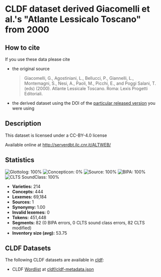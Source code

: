# CLDF dataset derived Giacomelli et al.'s "Atlante Lessicalo Toscano" from 2000

## How to cite

If you use these data please cite
- the original source
  > Giacomelli, G., Agostiniani, L., Bellucci, P., Giannelli, L., Montemagni, S., Nesi, A., Paoli, M., Picchi, E., and Poggi Salani, T. (eds) (2000). Atlante Lessicale Toscano. Roma: Lexis Progetti Editoriali.
- the derived dataset using the DOI of the [particular released version](../../releases/) you were using

## Description


This dataset is licensed under a CC-BY-4.0 license

Available online at http://serverdbt.ilc.cnr.it/ALTWEB/

## Statistics


![Glottolog: 100%](https://img.shields.io/badge/Glottolog-100%25-brightgreen.svg "Glottolog: 100%")
![Concepticon: 0%](https://img.shields.io/badge/Concepticon-0%25-red.svg "Concepticon: 0%")
![Source: 100%](https://img.shields.io/badge/Source-100%25-brightgreen.svg "Source: 100%")
![BIPA: 100%](https://img.shields.io/badge/BIPA-100%25-brightgreen.svg "BIPA: 100%")
![CLTS SoundClass: 100%](https://img.shields.io/badge/CLTS%20SoundClass-100%25-brightgreen.svg "CLTS SoundClass: 100%")

- **Varieties:** 214
- **Concepts:** 444
- **Lexemes:** 69,184
- **Sources:** 1
- **Synonymy:** 1.00
- **Invalid lexemes:** 0
- **Tokens:** 451,448
- **Segments:** 82 (0 BIPA errors, 0 CLTS sound class errors, 82 CLTS modified)
- **Inventory size (avg):** 53.75

## CLDF Datasets

The following CLDF datasets are available in [cldf](cldf):

- CLDF [Wordlist](https://github.com/cldf/cldf/tree/master/modules/Wordlist) at [cldf/cldf-metadata.json](cldf/cldf-metadata.json)